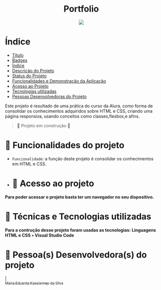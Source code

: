 <h1 align="center"> Portfolio </h1>

<p align="center">
<img loading="lazy" src="http://img.shields.io/static/v1?label=STATUS&message=EM%20DESENVOLVIMENTO&color=GREEN&style=for-the-badge"/>
</p>

# Índice 

* [Título](#Título)
* [Badges](#badges)
* [Índice](#índice)
* [Descrição do Projeto](#descrição-do-projeto)
* [Status do Projeto](#status-do-Projeto)
* [Funcionalidades e Demonstração da Aplicação](#funcionalidades-e-demonstração-da-aplicação)
* [Acesso ao Projeto](#acesso-ao-projeto)
* [Tecnologias utilizadas](#tecnologias-utilizadas)
* [Pessoas Desenvolvedoras do Projeto](#pessoas-desenvolvedoras)

<p>Este projeto é resultado de uma prática do curso da Alura, como forma de consolidar os conhecimentos adquiridos sobre HTML e CSS, criando uma página responsiva, usando conceitos como classes,flexbox,e afins. </p>

> :construction: Projeto em construção :construction:

# :hammer: Funcionalidades do projeto

- `Funcionalidade`: a função deste projeto é consolidar os conhecimentos em HTML e CSS.

- # 📁 Acesso ao projeto

**Para poder acessar o projeto basta ter um navegador no seu dispositivo.**

# 📍 Técnicas e Tecnologias utilizadas

**Para a contrução desse projeto foram usadas as tecnologias:**
**Linguagens HTML e CSS**
**• Visual Studio Code**

# 📍 Pessoa(s) Desenvolvedora(s) do projeto
| [<img loading="lazy"><br><sub>Maria Eduarda Kassianney da Silva</sub>](https://github.com/eduarda-kassianney) 
